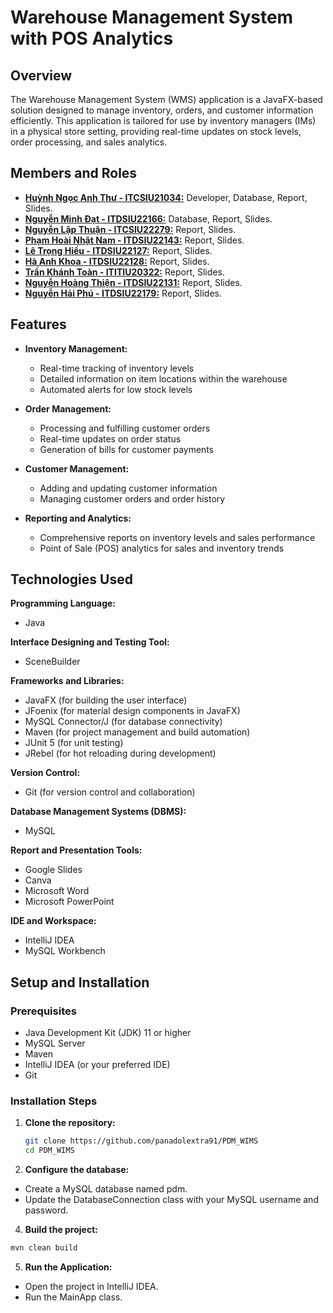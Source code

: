 # Warehouse Management System with POS Analytics

## Overview

The Warehouse Management System (WMS) application is a JavaFX-based solution designed to manage inventory, orders, and customer information efficiently. This application is tailored for use by inventory managers (IMs) in a physical store setting, providing real-time updates on stock levels, order processing, and sales analytics.

## Members and Roles

- [**Huỳnh Ngọc Anh Thư - ITCSIU21034:**](https://github.com/panadolextr91) Developer, Database, Report, Slides.
- [**Nguyễn Minh Đạt - ITDSIU22166:**](https://github.com/29Schiller) Database, Report, Slides.
- [**Nguyễn Lập Thuận - ITCSIU22279:**](https://github.com/HoangDeBongDem) Report, Slides.
- [**Phạm Hoài Nhật Nam - ITDSIU22143:**](https://github.com/jonathandanghokcode) Report, Slides.
- [**Lê Trọng Hiếu - ITDSIU22127:**](https://github.com/thhieu29) Report, Slides.
- [**Hà Anh Khoa - ITDSIU22128:**](https://github.com/Tinntinn060104) Report, Slides.
- [**Trần Khánh Toàn - ITITIU20322:**](https://github.com/Trantoan0106) Report, Slides.
- [**Nguyễn Hoàng Thiện - ITDSIU22131:**](https://github.com/THien2304) Report, Slides.
- [**Nguyễn Hải Phú - ITDSIU22179:**](https://github.com/haiphu241) Report, Slides.

## Features

- **Inventory Management:**
  - Real-time tracking of inventory levels
  - Detailed information on item locations within the warehouse
  - Automated alerts for low stock levels

- **Order Management:**
  - Processing and fulfilling customer orders
  - Real-time updates on order status
  - Generation of bills for customer payments

- **Customer Management:**
  - Adding and updating customer information
  - Managing customer orders and order history

- **Reporting and Analytics:**
  - Comprehensive reports on inventory levels and sales performance
  - Point of Sale (POS) analytics for sales and inventory trends

## Technologies Used

**Programming Language:**
- Java

**Interface Designing and Testing Tool:**
- SceneBuilder

**Frameworks and Libraries:**
- JavaFX (for building the user interface)
- JFoenix (for material design components in JavaFX)
- MySQL Connector/J (for database connectivity)
- Maven (for project management and build automation)
- JUnit 5 (for unit testing)
- JRebel (for hot reloading during development)

**Version Control:**
- Git (for version control and collaboration)

**Database Management Systems (DBMS):**
- MySQL

**Report and Presentation Tools:**
- Google Slides
- Canva
- Microsoft Word
- Microsoft PowerPoint

**IDE and Workspace:**
- IntelliJ IDEA
- MySQL Workbench

## Setup and Installation

### Prerequisites

- Java Development Kit (JDK) 11 or higher
- MySQL Server
- Maven
- IntelliJ IDEA (or your preferred IDE)
- Git

### Installation Steps

1. **Clone the repository:**
   ```bash
   git clone https://github.com/panadolextra91/PDM_WIMS
   cd PDM_WIMS
   ```
2. **Configure the database:**
- Create a MySQL database named pdm.
- Update the DatabaseConnection class with your MySQL username and password.
4. **Build the project:**
  ```bash
  mvn clean build
  ```
5. **Run the Application:**
- Open the project in IntelliJ IDEA.
- Run the MainApp class.

